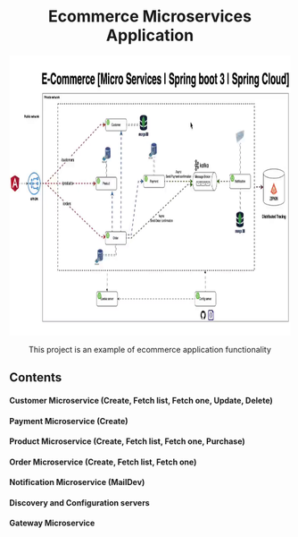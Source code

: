 <h1 align="center">Ecommerce Microservices Application</h1>
<div align="center">
<img src="/Microservice%20Architecture.png" height="500" >  

This project is an example of ecommerce application functionality
</div> 

## Contents
#### Customer Microservice (Create, Fetch list, Fetch one, Update, Delete)
#### Payment Microservice (Create)
#### Product Microservice (Create, Fetch list, Fetch one, Purchase)
#### Order Microservice (Create, Fetch list, Fetch one)
#### Notification Microservice (MailDev)
#### Discovery and Configuration servers
#### Gateway Microservice
